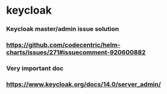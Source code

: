 # keycloak

### Keycloak master/admin issue solution
### https://github.com/codecentric/helm-charts/issues/271#issuecomment-920600882

### Very important doc
### https://www.keycloak.org/docs/14.0/server_admin/